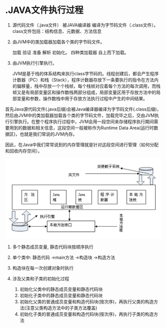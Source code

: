 # .JAVA文件执行过程

1. 源代码文件（.java文件） 被JAVA编译器 编译为字节码文件（.class文件）。
   class文件包括：结构信息、元数据、方法信息
2. 由JVM中的类加载器加载各个类的字节码文件。

   加载 验证 准备 解析 初始化。 四种类加载器 自上而下加载。

3. 由JVM执行引擎执行。

   JVM是基于栈的体系结构来执行class字节码的。线程创建后，都会产生程序计数器（PC）和栈（Stack），程序计数器存放下一条要执行的指令在方法内的偏移量，栈中存放一个个栈帧，每个栈帧对应着每个方法的每次调用，而栈帧又是有局部变量区和操作数栈两部分组成，局部变量区用于存放方法中的局部变量和参数，操作数栈中用于存放方法执行过程中产生的中间结果。

首先Java源代码文件\(.java后缀\)会被Java编译器编译为字节码文件\(.class后缀\)，然后由JVM中的类加载器加载各个类的字节码文件，加载完毕之后，交由JVM执行引擎执行。在整个程序执行过程中，JVM会用一段空间来存储程序执行期间需要用到的数据和相关信息，这段空间一般被称作为Runtime Data Area\(运行时数据区\)，也就是我们常说的JVM内存。

因此，在Java中我们常常说到的内存管理就是针对这段空间进行管理（如何分配和回收内存空间）。

![](/assets/300854081661499.jpg)



1. 多个静态成员变量, 静态代码块按顺序执行

2. 单个类中: 静态代码 -&gt;main方法 -&gt;构造块 -&gt;构造方法

3. 构造块在每一次创建对象时执行

4. 涉及父类和子类的初始化过程  
   1. 初始化父类中的静态成员变量和静态代码块  
   2. 初始化子类中的静态成员变量和静态代码块  
   3. 初始化父类的普通成员变量和构造代码块\(按次序\)，再执行父类的构造方法\(注意父类构造方法中的子类方法覆盖\)  
   4. 初始化子类的普通成员变量和构造代码块\(按次序\)，再执行子类的构造方法



